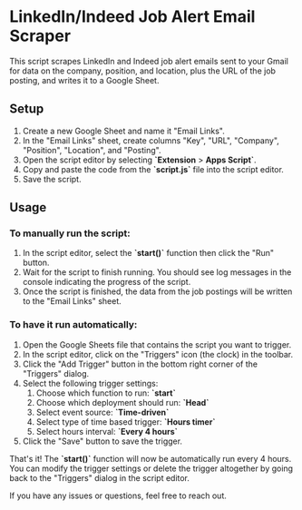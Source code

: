 # LinkedIn/Indeed Job Alert Email Scraper
This script scrapes LinkedIn and Indeed job alert emails sent to your Gmail for data on the company, position, and location, plus the URL of the job posting, and writes it to a Google Sheet.

## Setup
1. Create a new Google Sheet and name it "Email Links".
2. In the "Email Links" sheet, create columns "Key", "URL", "Company", "Position", "Location", and "Posting".
3. Open the script editor by selecting **\`Extension** > **Apps Script\`**.
4. Copy and paste the code from the **\`script.js\`** file into the script editor.
5. Save the script.

## Usage

### To manually run the script: 
1. In the script editor, select the **\`start()\`** function then click the "Run" button.
2. Wait for the script to finish running. You should see log messages in the console indicating the progress of the script.
3. Once the script is finished, the data from the job postings will be written to the "Email Links" sheet.

### To have it run automatically:
1. Open the Google Sheets file that contains the script you want to trigger.
2. In the script editor, click on the "Triggers" icon (the clock) in the toolbar.
3. Click the "Add Trigger" button in the bottom right corner of the "Triggers" dialog.
4. Select the following trigger settings:
    1. Choose which function to run: **\`start\`**
    2. Choose which deployment should run: **\`Head\`**
    3. Select event source: **\`Time-driven\`**
    4. Select type of time based trigger: **\`Hours timer\`**
    5. Select hours interval: **\`Every 4 hours\`**
5. Click the "Save" button to save the trigger.


That's it! The **\`start()\`** function will now be automatically run every 4 hours. You can modify the trigger settings or delete the trigger altogether by going back to the "Triggers" dialog in the script editor.

If you have any issues or questions, feel free to reach out.
